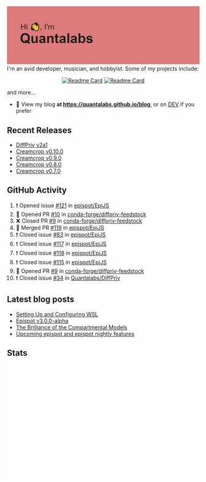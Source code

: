 <img src="header.png">
I'm an avid developer, musician, and hobbyist. Some of my projects include:
<p align='center'><a href="https://github.com/Quantalabs/EpiJS"><img src="https://github-readme-stats.vercel.app/api/pin/?username=epispot&amp;repo=EpiJS" alt="Readme Card"></a>
<a href="https://github.com/Quantalabs/NCOVDashboard"><img src="https://github-readme-stats.vercel.app/api/pin/?username=Quantalabs&amp;repo=NCOVDashboard" alt="Readme Card"></a></p>


and more...

- 📜 View my blog **at https://quantalabs.github.io/blog**, or on [DEV](https://dev.to/Quantalabs) if you prefer

## Recent Releases
- [DiffPriv v2a1](https://github.com/Quantalabs/DiffPriv/releases/tag/v2.0.0-alpha1)
- [Creamcrop v0.10.0](https://github.com/creamcropdev/creamcrop/releases/tag/v0.10.0)
- [Creamcrop v0.9.0](https://github.com/creamcropdev/creamcrop/releases/tag/v0.9.0)
- [Creamcrop v0.8.0](https://github.com/creamcropdev/creamcrop/releases/tag/v0.8.0)
- [Creamcrop v0.7.0](https://github.com/creamcropdev/creamcrop/releases/tag/v0.7.0)

## GitHub Activity
<!--START_SECTION:activity-->
1. ❗️ Opened issue [#121](https://github.com/epispot/EpiJS/issues/121) in [epispot/EpiJS](https://github.com/epispot/EpiJS)
2. 💪 Opened PR [#10](https://github.com/conda-forge/diffpriv-feedstock/pull/10) in [conda-forge/diffpriv-feedstock](https://github.com/conda-forge/diffpriv-feedstock)
3. ❌ Closed PR [#9](https://github.com/conda-forge/diffpriv-feedstock/pull/9) in [conda-forge/diffpriv-feedstock](https://github.com/conda-forge/diffpriv-feedstock)
4. 🎉 Merged PR [#119](https://github.com/epispot/EpiJS/pull/119) in [epispot/EpiJS](https://github.com/epispot/EpiJS)
5. ❗️ Closed issue [#83](https://github.com/epispot/EpiJS/issues/83) in [epispot/EpiJS](https://github.com/epispot/EpiJS)
6. ❗️ Closed issue [#117](https://github.com/epispot/EpiJS/issues/117) in [epispot/EpiJS](https://github.com/epispot/EpiJS)
7. ❗️ Closed issue [#118](https://github.com/epispot/EpiJS/issues/118) in [epispot/EpiJS](https://github.com/epispot/EpiJS)
8. ❗️ Closed issue [#115](https://github.com/epispot/EpiJS/issues/115) in [epispot/EpiJS](https://github.com/epispot/EpiJS)
9. 💪 Opened PR [#9](https://github.com/conda-forge/diffpriv-feedstock/pull/9) in [conda-forge/diffpriv-feedstock](https://github.com/conda-forge/diffpriv-feedstock)
10. ❗️ Closed issue [#34](https://github.com/Quantalabs/DiffPriv/issues/34) in [Quantalabs/DiffPriv](https://github.com/Quantalabs/DiffPriv)
<!--END_SECTION:activity-->

## Latest blog posts
<!-- BLOG-POST-LIST:START -->
- [Setting Up and Configuring WSL](https://dev.to/quantalabs/setting-up-and-configuring-wsl-392c)
- [Epispot v3.0.0-alpha](https://dev.to/epispot/epispot-v3-0-0-alpha-5heh)
- [The Brilliance of the Compartmental Models](https://dev.to/quantalabs/the-brilliance-of-the-compartmental-models-1j99)
- [Upcoming epispot and epispot nightly features](https://dev.to/epispot/upcoming-epispot-and-epispot-nightly-features-52ep)
<!-- BLOG-POST-LIST:END -->


## Stats
<p align="center"><img src="https://github.com/Quantalabs/github-stats/raw/master/generated/languages.svg" alt="Language Stats"><br>

